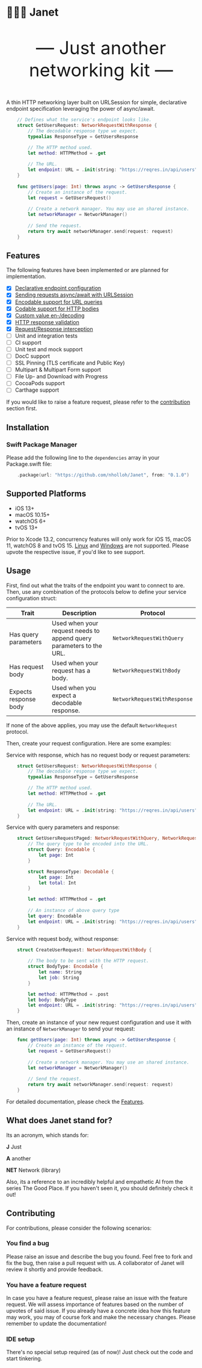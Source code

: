 # 🤵🏽‍♀️ Janet

<p align=center style="font-size:5vw">— Just another networking kit —</p>

A thin HTTP networking layer built on URLSession for simple, declarative endpoint specification leveraging the power of async/await.

```swift
    // Defines what the service's endpoint looks like.
    struct GetUsersRequest: NetworkRequestWithResponse {
        // The decodable response type we expect.
        typealias ResponseType = GetUsersResponse

        // The HTTP method used.
        let method: HTTPMethod = .get
        
        // The URL.
        let endpoint: URL = .init(string: "https://reqres.in/api/users")!
    }
    
    func getUsers(page: Int) throws async -> GetUsersResponse {
        // Create an instance of the request.
        let request = GetUsersRequest()
        
        // Create a network manager. You may use an shared instance.
        let networkManager = NetworkManager()
        
        // Send the request.
        return try await networkManager.send(request: request)
    }
```

## Features

The following features have been implemented or are planned for implementation.

- [x] [Declarative endpoint configuration](Declarative_Endpoint_Config.md)
- [x] [Sending requests async/await with URLSession](Sending_Requests.md)
- [x] [Encodable support for URL queries](Encodable_Querym.md)
- [x] [Codable support for HTTP bodies](Codable_Body.md)
- [x] [Custom value en-/decoding](Custom_coders.md)
- [x] [HTTP response validation](Response_Validation.md)
- [x] [Request/Response interception](Interception.md)
- [ ] Unit and integration tests
- [ ] CI support
- [ ] Unit test and mock support
- [ ] DocC support
- [ ] SSL Pinning (TLS certificate and Public Key)
- [ ] Multipart & Multipart Form support
- [ ] File Up- and Download with Progress
- [ ] CocoaPods support
- [ ] Carthage support

If you would like to raise a feature request, please refer to the [contribution](#Contributing) section first.

## Installation

### Swift Package Manager

Please add the following line to the `dependencies` array in your Package.swift file:

```swift
    .package(url: "https://github.com/nholloh/Janet", from: "0.1.0")
```

## Supported Platforms

* iOS 13+
* macOS 10.15+
* watchOS 6+
* tvOS 13+

Prior to Xcode 13.2, concurrency features will only work for iOS 15, macOS 11, watchOS 8 and tvOS 15.
[Linux](https://github.com/nholloh/Network-iOS/issues/1) and [Windows](https://github.com/nholloh/Network-iOS/issues/2) are not supported. Please upvote the respective issue, if you'd like to see support.

## Usage

First, find out what the traits of the endpoint you want to connect to are. Then, use any combination of the protocols below to define your service configuration struct:

| Trait                 | Description                                                         | Protocol                     |
|-----------------------|---------------------------------------------------------------------|------------------------------|
| Has query parameters  | Used when your request needs to append query parameters to the URL. | `NetworkRequestWithQuery`    |
| Has request body      | Used when your request has a body.                                  | `NetworkRequestWithBody`     |
| Expects response body | Used when you expect a decodable response.                          | `NetworkRequestWithResponse` |

If none of the above applies, you may use the default `NetworkRequest` protocol.

Then, create your request configuration. Here are some examples:

Service with response, which has no request body or request parameters:
```swift
    struct GetUsersRequest: NetworkRequestWithResponse {
        // The decodable response type we expect.
        typealias ResponseType = GetUsersResponse

        // The HTTP method used.
        let method: HTTPMethod = .get
        
        // The URL.
        let endpoint: URL = .init(string: "https://reqres.in/api/users")!
    }
```

Service with query parameters and response:
```swift
    struct GetUsersRequestPaged: NetworkRequestWithQuery, NetworkRequestWithResponse {
        // The query type to be encoded into the URL.
        struct Query: Encodable {
            let page: Int
        }

        struct ResponseType: Decodable {
            let page: Int
            let total: Int
        }

        let method: HTTPMethod = .get
        
        // An instance of above query type
        let query: Encodable
        let endpoint: URL = .init(string: "https://reqres.in/api/users")!
    }
```

Service with request body, without response:
```swift
    struct CreateUserRequest: NetworkRequestWithBody {
        
        // The body to be sent with the HTTP request.
        struct BodyType: Encodable {
            let name: String
            let job: String
        }

        let method: HTTPMethod = .post
        let body: BodyType
        let endpoint: URL = .init(string: "https://reqres.in/api/users")!
    }
```

Then, create an instance of your new request configuration and use it with an instance of `NetworkManager` to send your request:

```swift
    func getUsers(page: Int) throws async -> GetUsersResponse {
        // Create an instance of the request.
        let request = GetUsersRequest()
        
        // Create a network manager. You may use an shared instance.
        let networkManager = NetworkManager()
        
        // Send the request.
        return try await networkManager.send(request: request)
    }
```

For detailed documentation, please check the [Features](Documentation/Features.md).

## What does Janet stand for?

Its an acronym, which stands for:

**J** Just

**A** another

**NET** Network (library)

Also, its a reference to an incredibly helpful and empathetic AI from the series The Good Place. If you haven't seen it, you should definitely check it out!

## Contributing

For contributions, please consider the following scenarios:

### You find a bug

Please raise an issue and describe the bug you found. Feel free to fork and fix the bug, then raise a pull request with us. A collaborator of Janet will review it shortly and provide feedback.

### You have a feature request

In case you have a feature request, please raise an issue with the feature request. We will assess importance of features based on the number of upvotes of said issue. If you already have a concrete idea how this feature may work, you may of course fork and make the necessary changes. Please remember to update the documentation!

### IDE setup

There's no special setup required (as of now)! Just check out the code and start tinkering.